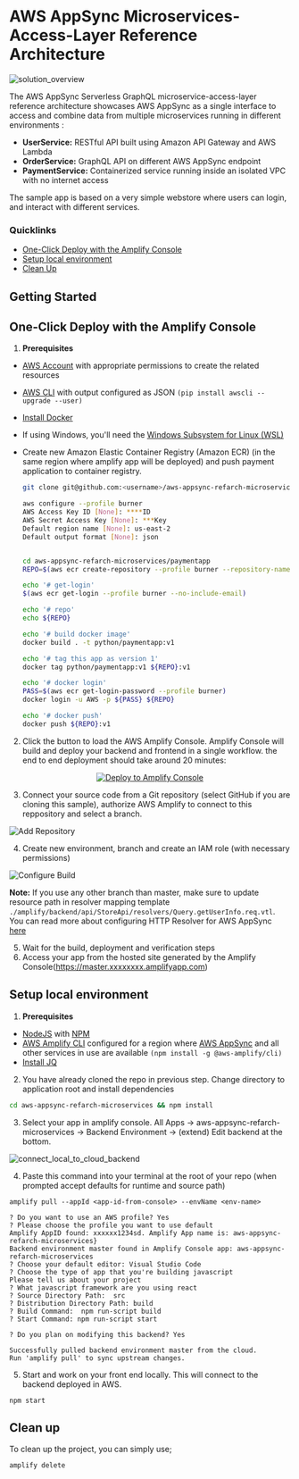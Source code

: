 # AWS AppSync Microservices-Access-Layer Reference Architecture

![solution_overview](images/solution_overview.png)

The AWS AppSync Serverless GraphQL  microservice-access-layer reference architecture showcases AWS AppSync as a single interface to access and combine data from multiple microservices running in different environments :

- **UserService:** RESTful API built using  Amazon API Gateway and AWS Lambda
- **OrderService:** GraphQL API on different AWS AppSync endpoint
- **PaymentService:** Containerized service running inside an isolated VPC with no internet access

The sample app is based on a very simple webstore where users can login, and interact with different services. 



### Quicklinks

- [One-Click Deploy with the Amplify Console](#one-click-deploy-with-the-amplify-console)
- [Setup local environment](#setup-local-environment)
- [Clean Up](#clean-up)

## Getting Started

## One-Click Deploy with the Amplify Console

1. **Prerequisites**


- [AWS Account](https://aws.amazon.com/mobile/details) with appropriate permissions to create the related resources
- [AWS CLI](http://docs.aws.amazon.com/cli/latest/userguide/installing.html) with output configured as JSON `(pip install awscli --upgrade --user)`
- [Install Docker](https://docs.docker.com/install/)

- If using Windows, you'll need the [Windows Subsystem for Linux (WSL)](https://docs.microsoft.com/en-us/windows/wsl/install-win10)

- Create new Amazon Elastic Container Registry (Amazon ECR) (in the same region where amplify app will be deployed) and push payment application to container registry.

  ```bash
  git clone git@github.com:<username>/aws-appsync-refarch-microservices.git
  
  aws configure --profile burner
  AWS Access Key ID [None]: ****ID
  AWS Secret Access Key [None]: ***Key
  Default region name [None]: us-east-2
  Default output format [None]: json


  cd aws-appsync-refarch-microservices/paymentapp
  REPO=$(aws ecr create-repository --profile burner --repository-name paymentapp --image-tag-mutability IMMUTABLE  --output text --query repository.repositoryUri)

  echo '# get-login'
  $(aws ecr get-login --profile burner --no-include-email)

  echo '# repo'
  echo ${REPO}

  echo '# build docker image'
  docker build . -t python/paymentapp:v1

  echo '# tag this app as version 1'
  docker tag python/paymentapp:v1 ${REPO}:v1
  
  echo '# docker login'
  PASS=$(aws ecr get-login-password --profile burner)
  docker login -u AWS -p ${PASS} ${REPO} 

  echo '# docker push'
  docker push ${REPO}:v1

  ```

2. Click the button to load the AWS Amplify Console. Amplify Console will build and deploy your backend and frontend in a single workflow. the end to end deployment should take around 20 minutes:

<p align="center">
    <a href="https://console.aws.amazon.com/amplify/home#/create" target="_blank">
        <img src="https://oneclick.amplifyapp.com/button.svg" alt="Deploy to Amplify Console">
    </a>
</p>

3. Connect your source code from a Git repository (select GitHub if you are cloning this sample), authorize AWS Amplify to connect to this reppository and select a branch.

![Add Repository](images/add_repository.png)

4. Create new environment, branch and create an IAM role (with necessary permissions)

![Configure Build](images/build_settings.png)

**Note:** If you use any other branch than master, make sure to update resource path in resolver mapping template `./amplify/backend/api/StoreApi/resolvers/Query.getUserInfo.req.vtl`. You can read more about configuring HTTP Resolver for AWS AppSync [here](https://docs.aws.amazon.com/appsync/latest/devguide/tutorial-http-resolvers.html)


5. Wait for the build, deployment and verification steps
6. Access your app from the hosted site generated by the Amplify Console(https://master.xxxxxxxx.amplifyapp.com)

## Setup local environment 

1. **Prerequisites**


- [NodeJS](https://nodejs.org/en/download/) with [NPM](https://docs.npmjs.com/getting-started/installing-node)
- [AWS Amplify CLI](https://github.com/aws-amplify/amplify-cli) configured for a region where [AWS AppSync](https://docs.aws.amazon.com/general/latest/gr/rande.html) and all other services in use are available `(npm install -g @aws-amplify/cli)`
- [Install JQ](https://stedolan.github.io/jq/)


2. You have already cloned the repo in previous step. Change directory to application root and install dependencies

```bash
cd aws-appsync-refarch-microservices && npm install
```

3. Select your app in amplify console. All Apps -> aws-appsync-refarch-microservices -> Backend Environment -> (extend) Edit backend at the bottom.

![connect_local_to_cloud_backend](images/connect_local_to_cloud_backend.png)


4. Paste this command into your terminal at the root of your repo (when prompted accept defaults for runtime and source path)

  ```
  amplify pull --appId <app-id-from-console> --envName <env-name>

  ? Do you want to use an AWS profile? Yes
  ? Please choose the profile you want to use default
  Amplify AppID found: xxxxxx1234sd. Amplify App name is: aws-appsync-refarch-microservices}
  Backend environment master found in Amplify Console app: aws-appsync-refarch-microservices
  ? Choose your default editor: Visual Studio Code
  ? Choose the type of app that you're building javascript
  Please tell us about your project
  ? What javascript framework are you using react
  ? Source Directory Path:  src
  ? Distribution Directory Path: build
  ? Build Command:  npm run-script build
  ? Start Command: npm run-script start

  ? Do you plan on modifying this backend? Yes

  Successfully pulled backend environment master from the cloud.
  Run 'amplify pull' to sync upstream changes.

  ```

5. Start and work on your front end locally. This will connect to the backend deployed in AWS.

  ```
  npm start
  ```


## Clean up 

To clean up the project, you can simply use;

```bash
amplify delete
```
